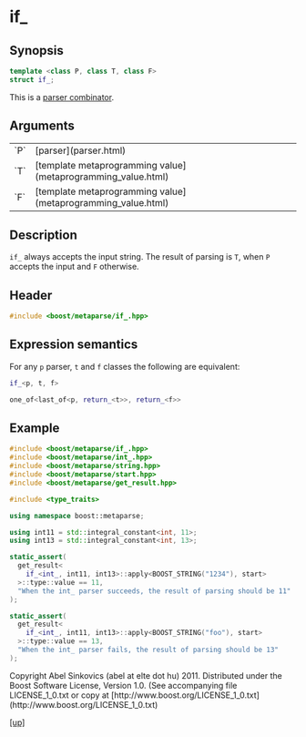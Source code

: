# if_

## Synopsis

```cpp
template <class P, class T, class F>
struct if_;
```

This is a [parser combinator](parser_combinator.html).

## Arguments

<table cellpadding='0' cellspacing='0'>
  <tr>
    <td>`P`</td>
    <td>[parser](parser.html)</td>
  </tr>
  <tr>
    <td>`T`</td>
    <td>[template metaprogramming value](metaprogramming_value.html)</td>
  </tr>
  <tr>
    <td>`F`</td>
    <td>[template metaprogramming value](metaprogramming_value.html)</td>
  </tr>
</table>

## Description

`if_` always accepts the input string. The result of parsing is `T`, when `P`
accepts the input and `F` otherwise.

## Header

```cpp
#include <boost/metaparse/if_.hpp>
```

## Expression semantics

For any `p` parser, `t` and `f` classes the following are equivalent:

```cpp
if_<p, t, f>

one_of<last_of<p, return_<t>>, return_<f>>
```

## Example

```cpp
#include <boost/metaparse/if_.hpp>
#include <boost/metaparse/int_.hpp>
#include <boost/metaparse/string.hpp>
#include <boost/metaparse/start.hpp>
#include <boost/metaparse/get_result.hpp>

#include <type_traits>

using namespace boost::metaparse;

using int11 = std::integral_constant<int, 11>;
using int13 = std::integral_constant<int, 13>;

static_assert(
  get_result<
    if_<int_, int11, int13>::apply<BOOST_STRING("1234"), start>
  >::type::value == 11,
  "When the int_ parser succeeds, the result of parsing should be 11"
);

static_assert(
  get_result<
    if_<int_, int11, int13>::apply<BOOST_STRING("foo"), start>
  >::type::value == 13,
  "When the int_ parser fails, the result of parsing should be 13"
);
```

<p class="copyright">
Copyright Abel Sinkovics (abel at elte dot hu) 2011.
Distributed under the Boost Software License, Version 1.0.
(See accompanying file LICENSE_1_0.txt or copy at
[http://www.boost.org/LICENSE_1_0.txt](http://www.boost.org/LICENSE_1_0.txt)
</p>

[[up]](reference.html)


